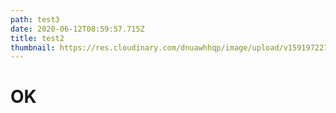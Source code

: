 ```yaml
---
path: test3
date: 2020-06-12T08:59:57.715Z
title: test2
thumbnail: https://res.cloudinary.com/dnuawhhqp/image/upload/v1591972273/sample.jpg
---
```

# OK

![]()